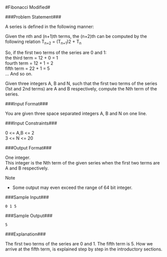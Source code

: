 #Fibonacci Modified#


###Problem Statement###

A series is defined in the following manner:

Given the nth and (n+1)th terms, the (n+2)th can be computed by the following relation
T<sub>n+2</sub> = (T<sub>n+1</sub>)2 + T<sub>n</sub>

So, if the first two terms of the series are 0 and 1:  
the third term = 12 + 0 = 1  
fourth term = 12 + 1 = 2  
fifth term = 22 + 1 = 5  
... And so on.  

Given three integers A, B and N, such that the first two terms of the series (1st and 2nd terms) are A and B respectively, compute the Nth term of the series.

###Input Format###

You are given three space separated integers A, B and N on one line.

###Input Constraints###

0 <= A,B <= 2  
3 <= N <= 20  

###Output Format###

One integer.  
This integer is the Nth term of the given series when the first two terms are A and B respectively.  

Note

*    Some output may even exceed the range of 64 bit integer.

###Sample Input###
```
0 1 5  
```
###Sample Output###
```
5
```
###Explanation###

The first two terms of the series are 0 and 1. The fifth term is 5. How we arrive at the fifth term, is explained step by step in the introductory sections.
